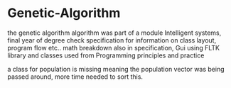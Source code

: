 # Genetic-Algorithm
the genetic algorithm algorithm was part of a module Intelligent systems, final year of degree check specification for information on class layout, program flow etc.. math breakdown also in specification, Gui using FLTK library and classes used from Programming principles and practice

a class for population is missing meaning the population vector was being passed around, more time needed to sort this.
